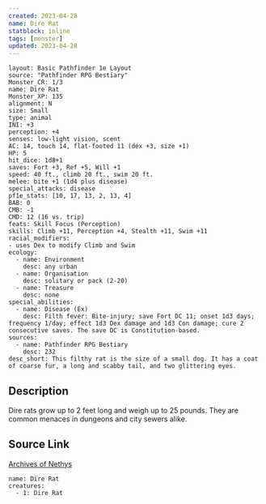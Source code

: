 ```yaml
---
created: 2023-04-28
name: Dire Rat
statblock: inline
tags: [monster]
updated: 2023-04-28
---
```

```statblock
layout: Basic Pathfinder 1e Layout
source: "Pathfinder RPG Bestiary"
Monster_CR: 1/3
name: Dire Rat
Monster_XP: 135
alignment: N
size: Small
type: animal
INI: +3
perception: +4
senses: low-light vision, scent
AC: 14, touch 14, flat-footed 11 (dex +3, size +1)
HP: 5
hit_dice: 1d8+1
saves: Fort +3, Ref +5, Will +1
speed: 40 ft., climb 20 ft., swim 20 ft.
melee: bite +1 (1d4 plus disease)
special_attacks: disease
pf1e_stats: [10, 17, 13, 2, 13, 4]
BAB: 0
CMB: -1
CMD: 12 (16 vs. trip)
feats: Skill Focus (Perception)
skills: Climb +11, Perception +4, Stealth +11, Swim +11
racial_modifiers:
- uses Dex to modify Climb and Swim
ecology:
  - name: Environment
    desc: any urban
  - name: Organisation
    desc: solitary or pack (2-20)
  - name: Treasure
    desc: none
special_abilities:
  - name: Disease (Ex)
    desc: Filth fever: Bite-injury; save Fort DC 11; onset 1d3 days; frequency 1/day; effect 1d3 Dex damage and 1d3 Con damage; cure 2 consecutive saves. The save DC is Constitution-based.
sources:
  - name: Pathfinder RPG Bestiary
    desc: 232
desc_short: This filthy rat is the size of a small dog. It has a coat of coarse fur, a long and scabby tail, and two glittering eyes.
```
## Description
Dire rats grow up to 2 feet long and weigh up to 25 pounds. They are common menaces in dungeons and city sewers alike.
## Source Link
[Archives of Nethys](https://aonprd.com/MonsterDisplay.aspx?ItemName=Dire%20Rat)
```encounter-table
name: Dire Rat
creatures:
  - 1: Dire Rat
```
